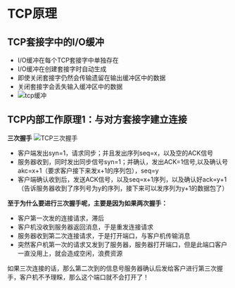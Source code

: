 # TCP原理
## TCP套接字中的I/O缓冲
- I/O缓冲在每个TCP套接字中单独存在
- I/O缓冲在创建套接字时自动生成
- 即使关闭套接字仍然会传输遗留在输出缓冲区中的数据
- 关闭套接字会丢失输入缓冲区中的数据
- ![tcp缓冲](https://timgsa.baidu.com/timg?image&quality=80&size=b9999_10000&sec=1550906082822&di=834dd47fb0f682f3cbc697f0a5fdf584&imgtype=0&src=http%3A%2F%2Fseo-1255598498.file.myqcloud.com%2Ffull%2Fea521c12d6460d92fa11c05d0c26b35677e61dc8.jpg)

## TCP内部工作原理1：与对方套接字建立连接
**三次握手**
![TCP三次握手](https://images2017.cnblogs.com/blog/985821/201708/985821-20170802101806802-1497343688.png)
- 客户端发出syn=1，请求同步；并且发出序列seq=x，以及空的ACK信号
- 服务器收到，同时发出同步信号syn=1；并确认，发出ACK=1信号,以及确认号akc=x+1（要求客户接下来发x+1的序列包），seq=y
- 客户端确认收到后，发送ACK信号，以及seq=x+1序列，以及确认好ack=y+1（告诉服务器收到了序列号为y的序列，接下来可以发序列为y+1的数据包了）

**至于为什么要进行三次握手呢，主要是因为如果两次握手：**
- 客户第一次发的连接请求，滞后
- 客户机没收到服务器返回消息，于是重发连接请求
- 服务器收到第二次连接请求，于是打开端口，与客户机传输消息
- 突然客户机第一次的请求又发到了服务器，服务器打开端口，但是此端口客户一直没用上，就会造成空闲，浪费资源

如果三次连接的话，那么第二次到的信息号服务器确认后发给客户进行第三次握手，客户机不予理睬，那么这个端口就不会打开了！
